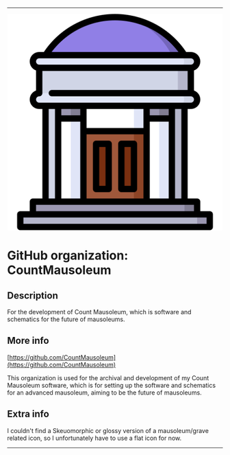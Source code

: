 
***

![MausoleumIcon1.png failed to load. The file may be missing or corrupt. Check the file path for errors first.](/AdditionalInfo/1/CountMausoleum/MausoleumIcon1.png)

# GitHub organization: CountMausoleum

## Description

For the development of Count Mausoleum, which is software and schematics for the future of mausoleums.

## More info

[https://github.com/CountMausoleum](https://github.com/CountMausoleum)

This organization is used for the archival and development of my Count Mausoleum software, which is for setting up the software and schematics for an advanced mausoleum, aiming to be the future of mausoleums.

## Extra info

I couldn't find a Skeuomorphic or glossy version of a mausoleum/grave related icon, so I unfortunately have to use a flat icon for now.

***
